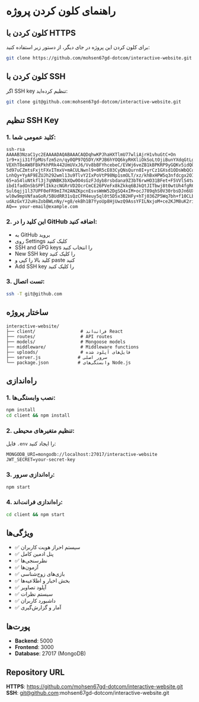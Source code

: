 # راهنمای کلون کردن پروژه

## کلون کردن با HTTPS

برای کلون کردن این پروژه در جای دیگر، از دستور زیر استفاده کنید:

```bash
git clone https://github.com/mohsen67gd-dotcom/interactive-website.git
```

## کلون کردن با SSH

اگر SSH key تنظیم کرده‌اید:

```bash
git clone git@github.com:mohsen67gd-dotcom/interactive-website.git
```

## تنظیم SSH Key

### 1. کلید عمومی شما:
```
ssh-rsa AAAAB3NzaC1yc2EAAAADAQABAAACAQDqhwKPJhaHXTlmU77wliAjrH1vhuGtC+On
1r9+xji31ffpMUsfzm5zn/qy0QP97Q5DY/KPJB6hYOQ6kyRHXliOkSoLtOjiBunYXdqGtLgI
VEXhT8eAW8FBkPkhPRk442UmUVxJ6/Vv8bBFYhcebeC/EVWj6veZB1kBPKRP9yGQKv5idQGM
5d97uCZmtsFxjtFXvITmxV+mACULNwnl9+0R5cE03CyQNsQurn0I+yrCz1GXsd1ODsWbQCqV
LnhQy+YyAF9EZUJh292wml13u9TlvY2IxPoVtP98Np1smOLT/xz/khBxHPW5q3nfdcgx2OI+
65+aS4luNtkfl3j7qNNBK3bXQw0O4sGzFJdyb8rsbdana9Z3bT6rwHO31BFet+F5VVlS4twD
ibd1fadOnSbSPPlIkkzcNGRrVD2OcrCmCE26PVeFx8kZkkq6BJkQtJITbwj8t0wtUh4fgR6b
Sul6qjj1l37UPF0eFR9mI7H2ANZKpcnEsvsWmW52DgSQ4xIM+ocJ789qhS0V30rbsDJn6UXN
wl0w9mpVNfaaGoR/5BUdRR31sQzCFM4euy5ql0t5D5x3B2HFy+hTj036ZP5Wq7bh+f10CLbQ
udAzGxYJ2uHsZobBWLnNy/+g8/ekBh1B7YyoUp8HjUwzQ9AssYFILNxjoM+ce2KJM8uK2riO
AQ== your-email@example.com
```

### 2. این کلید را در GitHub اضافه کنید:
- به GitHub بروید
- روی Settings کلیک کنید
- SSH and GPG keys را انتخاب کنید
- New SSH key را کلیک کنید
- کلید بالا را کپی و paste کنید
- Add SSH key را کلیک کنید

### 3. تست اتصال:
```bash
ssh -T git@github.com
```

## ساختار پروژه

```
interactive-website/
├── client/                 # فرانت‌اند React
├── routes/                 # API routes
├── models/                 # Mongoose models
├── middleware/             # Middleware functions
├── uploads/                # فایل‌های آپلود شده
├── server.js              # سرور اصلی
└── package.json           # وابستگی‌های Node.js
```

## راه‌اندازی

### 1. نصب وابستگی‌ها:
```bash
npm install
cd client && npm install
```

### 2. تنظیم متغیرهای محیطی:
فایل `.env` را ایجاد کنید:
```
MONGODB_URI=mongodb://localhost:27017/interactive-website
JWT_SECRET=your-secret-key
```

### 3. راه‌اندازی سرور:
```bash
npm start
```

### 4. راه‌اندازی فرانت‌اند:
```bash
cd client && npm start
```

## ویژگی‌ها

- ✅ سیستم احراز هویت کاربران
- ✅ پنل ادمین کامل
- ✅ نظرسنجی‌ها
- ✅ آزمون‌ها
- ✅ بازی‌های زوج‌شناسی
- ✅ بخش اخبار و اطلاعیه‌ها
- ✅ آپلود تصاویر
- ✅ سیستم نظرات
- ✅ داشبورد کاربران
- ✅ آمار و گزارش‌گیری

## پورت‌ها

- **Backend**: 5000
- **Frontend**: 3000
- **Database**: 27017 (MongoDB)

## Repository URL

**HTTPS**: https://github.com/mohsen67gd-dotcom/interactive-website.git
**SSH**: git@github.com:mohsen67gd-dotcom/interactive-website.git


